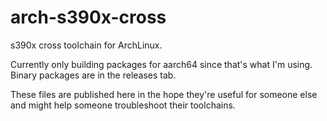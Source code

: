 # arch-s390x-cross

s390x cross toolchain for ArchLinux. 

Currently only building packages for aarch64 since that's what I'm using. Binary packages are in the releases tab.

These files are published here in the hope they're useful for someone else and might help someone troubleshoot their toolchains.
